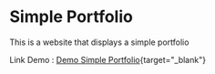 # Simple Portfolio
 This is a website that displays a simple portfolio

Link Demo :
[Demo Simple Portfolio](https://practice-my-porfolio-simple.netlify.app/){target="_blank"}
